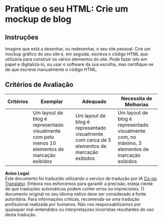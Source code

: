 <!--
CO_OP_TRANSLATOR_METADATA:
{
  "original_hash": "970776c81401c9aacb34f365edac6b53",
  "translation_date": "2025-08-24T12:02:22+00:00",
  "source_file": "3-terrarium/1-intro-to-html/assignment.md",
  "language_code": "pt"
}
-->
# Pratique o seu HTML: Crie um mockup de blog

## Instruções

Imagine que está a desenhar, ou redesenhar, o seu site pessoal. Crie um mockup gráfico do seu site e, em seguida, escreva o código HTML que utilizaria para construir os vários elementos do site. Pode fazer isto em papel e digitalizá-lo, ou usar o software da sua escolha, mas certifique-se de que escreve manualmente o código HTML.

## Critérios de Avaliação

| Critérios | Exemplar                                                                           | Adequado                                                                         | Necessita de Melhorias                                                             |
| --------- | ---------------------------------------------------------------------------------- | -------------------------------------------------------------------------------- | ---------------------------------------------------------------------------------- |
|           | Um layout de blog é representado visualmente com pelo menos 10 elementos de marcação exibidos | Um layout de blog é representado visualmente com cerca de 5 elementos de marcação exibidos | Um layout de blog é representado visualmente com, no máximo, 3 elementos de marcação exibidos |

**Aviso Legal**:  
Este documento foi traduzido utilizando o serviço de tradução por IA [Co-op Translator](https://github.com/Azure/co-op-translator). Embora nos esforcemos para garantir a precisão, esteja ciente de que traduções automáticas podem conter erros ou imprecisões. O documento original no seu idioma nativo deve ser considerado a fonte autoritária. Para informações críticas, recomenda-se uma tradução profissional realizada por humanos. Não nos responsabilizamos por quaisquer mal-entendidos ou interpretações incorretas resultantes do uso desta tradução.